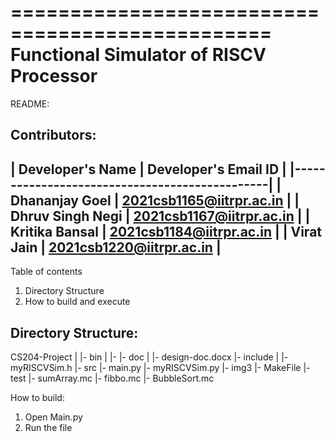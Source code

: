 
================================================
Functional Simulator of RISCV Processor
================================================

README:

Contributors:
-------------------------------------------------
| Developer's Name   | Developer's Email ID     |
|-----------------------------------------------|
| Dhananjay Goel     | 2021csb1165@iitrpr.ac.in |
| Dhruv Singh Negi   | 2021csb1167@iitrpr.ac.in |
| Kritika Bansal     | 2021csb1184@iitrpr.ac.in |
| Virat Jain         | 2021csb1220@iitrpr.ac.in |
-------------------------------------------------

Table of contents
1. Directory Structure
2. How to build and execute   

Directory Structure:
--------------------
CS204-Project
  |
  |- bin
      |
      |- 
  |- doc
      |
      |- design-doc.docx
  |- include
      |
      |- myRISCVSim.h
  |- src
      |- main.py
      |- myRISCVSim.py
      |- img3
      |- MakeFile
  |- test
      |- sumArray.mc
      |- fibbo.mc
      |- BubbleSort.mc


How to build:
1) Open Main.py
2) Run the file
